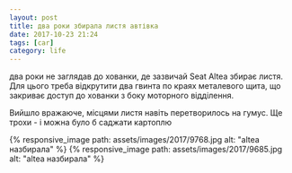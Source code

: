 ```yaml
---
layout: post
title: два роки збирала листя автівка
date: 2017-10-23 21:24 
tags: [car]
category: life
---
```

два роки не заглядав до хованки, де зазвичай Seat Altea збирає листя. 
Для цього треба відкрутити два гвинта по краях металевого щита, що закриває доступ до хованки з боку моторного відділення.

Вийшло вражаюче, місцями листя навіть перетворилось на гумус. 
Ще трохи - і можна було б саджати картоплю

{% responsive_image path: assets/images/2017/9768.jpg alt: "altea назбирала" %}
{% responsive_image path: assets/images/2017/9685.jpg alt: "altea назбирала" %}

